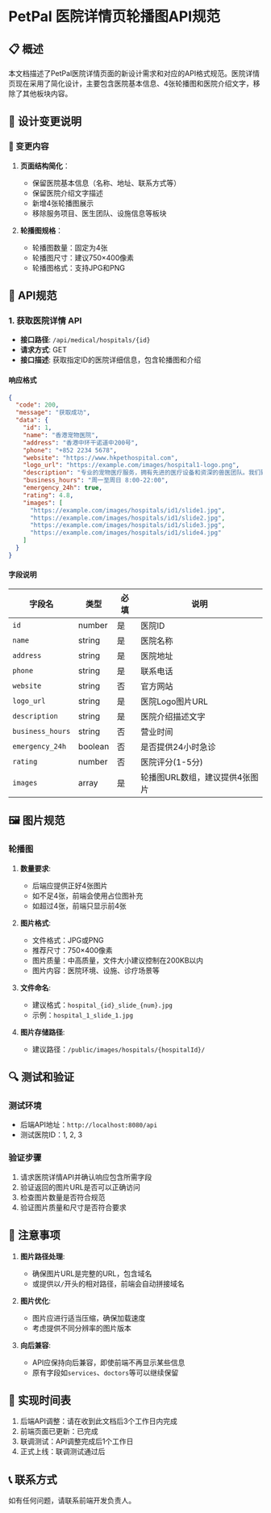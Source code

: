 # PetPal 医院详情页轮播图API规范

## 📋 概述

本文档描述了PetPal医院详情页面的新设计需求和对应的API格式规范。医院详情页现在采用了简化设计，主要包含医院基本信息、4张轮播图和医院介绍文字，移除了其他板块内容。

## 📄 设计变更说明

### 🔄 变更内容

1. **页面结构简化**：
   - 保留医院基本信息（名称、地址、联系方式等）
   - 保留医院介绍文字描述
   - 新增4张轮播图展示
   - 移除服务项目、医生团队、设施信息等板块

2. **轮播图规格**：
   - 轮播图数量：固定为4张
   - 轮播图尺寸：建议750×400像素
   - 轮播图格式：支持JPG和PNG

## 🔌 API规范

### 1. 获取医院详情 API

- **接口路径**: `/api/medical/hospitals/{id}`
- **请求方式**: GET
- **接口描述**: 获取指定ID的医院详细信息，包含轮播图和介绍

#### 响应格式

```json
{
  "code": 200,
  "message": "获取成功",
  "data": {
    "id": 1,
    "name": "香港宠物医院",
    "address": "香港中环干诺道中200号",
    "phone": "+852 2234 5678",
    "website": "https://www.hkpethospital.com",
    "logo_url": "https://example.com/images/hospital1-logo.png",
    "description": "专业的宠物医疗服务，拥有先进的医疗设备和资深的兽医团队。我们致力于为您的宠物提供最优质的医疗护理。",
    "business_hours": "周一至周日 8:00-22:00",
    "emergency_24h": true,
    "rating": 4.8,
    "images": [
      "https://example.com/images/hospitals/id1/slide1.jpg",
      "https://example.com/images/hospitals/id1/slide2.jpg",
      "https://example.com/images/hospitals/id1/slide3.jpg",
      "https://example.com/images/hospitals/id1/slide4.jpg"
    ]
  }
}
```

#### 字段说明

| 字段名 | 类型 | 必填 | 说明 |
|-------|------|------|------|
| `id` | number | 是 | 医院ID |
| `name` | string | 是 | 医院名称 |
| `address` | string | 是 | 医院地址 |
| `phone` | string | 是 | 联系电话 |
| `website` | string | 否 | 官方网站 |
| `logo_url` | string | 是 | 医院Logo图片URL |
| `description` | string | 是 | 医院介绍描述文字 |
| `business_hours` | string | 否 | 营业时间 |
| `emergency_24h` | boolean | 否 | 是否提供24小时急诊 |
| `rating` | number | 否 | 医院评分(1-5分) |
| `images` | array | 是 | 轮播图URL数组，建议提供4张图片 |

## 🖼️ 图片规范

### 轮播图

1. **数量要求**:
   - 后端应提供正好4张图片
   - 如不足4张，前端会使用占位图补充
   - 如超过4张，前端只显示前4张

2. **图片格式**:
   - 文件格式：JPG或PNG
   - 推荐尺寸：750×400像素
   - 图片质量：中高质量，文件大小建议控制在200KB以内
   - 图片内容：医院环境、设施、诊疗场景等

3. **文件命名**:
   - 建议格式：`hospital_{id}_slide_{num}.jpg`
   - 示例：`hospital_1_slide_1.jpg`

4. **图片存储路径**:
   - 建议路径：`/public/images/hospitals/{hospitalId}/`

## 🔍 测试和验证

### 测试环境

- 后端API地址：`http://localhost:8080/api`
- 测试医院ID：1, 2, 3

### 验证步骤

1. 请求医院详情API并确认响应包含所需字段
2. 验证返回的图片URL是否可以正确访问
3. 检查图片数量是否符合规范
4. 验证图片质量和尺寸是否符合要求

## 📝 注意事项

1. **图片路径处理**:
   - 确保图片URL是完整的URL，包含域名
   - 或提供以`/`开头的相对路径，前端会自动拼接域名

2. **图片优化**:
   - 图片应进行适当压缩，确保加载速度
   - 考虑提供不同分辨率的图片版本

3. **向后兼容**:
   - API应保持向后兼容，即使前端不再显示某些信息
   - 原有字段如`services`、`doctors`等可以继续保留

## 🚀 实现时间表

1. 后端API调整：请在收到此文档后3个工作日内完成
2. 前端页面已更新：已完成
3. 联调测试：API调整完成后1个工作日
4. 正式上线：联调测试通过后

## 📞 联系方式

如有任何问题，请联系前端开发负责人。
